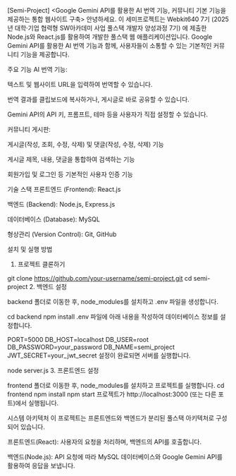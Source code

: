 [Semi-Project]
<Google Gemini API를 활용한 AI 번역 기능, 커뮤니티 기본 기능을 제공하는 통합 웹사이트 구축>
안녕하세요. 이 세미프로젝트는 Webkit640 7기 (2025년 대학·기업 협력형 SW아카데미 사업 풀스택 개발자 양성과정 7기) 에 제출한 
Node.js와 React.js를 활용하여 개발한 풀스택 웹 애플리케이션입니다. 
Google Gemini API를 활용한 AI 번역 기능과 함께, 사용자들이 소통할 수 있는 기본적인 커뮤니티 기능을 제공합니다.

주요 기능
AI 번역 기능:

텍스트 및 웹사이트 URL을 입력하여 번역할 수 있습니다.

번역 결과를 클립보드에 복사하거나, 게시글로 바로 공유할 수 있습니다.

Gemini API의 API 키, 프롬프트, 테마 등을 사용자가 직접 설정할 수 있습니다.

커뮤니티 게시판:

게시글(작성, 조회, 수정, 삭제) 및 댓글(작성, 수정, 삭제) 기능

게시글 제목, 내용, 댓글을 통합하여 검색하는 기능

회원가입 및 로그인 등 기본적인 사용자 인증 기능

기술 스택
프론트엔드 (Frontend): React.js

백엔드 (Backend): Node.js, Express.js

데이터베이스 (Database): MySQL

형상관리 (Version Control): Git, GitHub

설치 및 실행 방법
1. 프로젝트 클론하기

git clone https://github.com/your-username/semi-project.git
cd semi-project
2. 백엔드 설정

backend 폴더로 이동한 후, node_modules를 설치하고 .env 파일을 생성합니다.

cd backend
npm install
.env 파일에 아래 내용을 작성하여 데이터베이스 정보를 설정합니다.

PORT=5000
DB_HOST=localhost
DB_USER=root
DB_PASSWORD=your_password
DB_NAME=semi_project
JWT_SECRET=your_jwt_secret
설정이 완료되면 서버를 실행합니다.

node server.js
3. 프론트엔드 설정

frontend 폴더로 이동한 후, node_modules를 설치하고 프로젝트를 실행합니다.
cd frontend
npm install
npm start
프로젝트가 http://localhost:3000 (또는 다른 포트)에서 실행됩니다.

시스템 아키텍처
이 프로젝트는 프론트엔드와 백엔드가 분리된 풀스택 아키텍처로 구성되어 있습니다.

프론트엔드(React): 사용자의 요청을 처리하며, 백엔드의 API를 호출합니다.

백엔드(Node.js): API 요청에 따라 MySQL 데이터베이스와 Google Gemini API를 활용하여 응답을 보냅니다.

